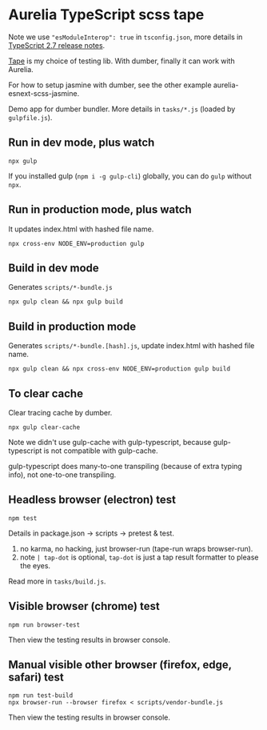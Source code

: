# Aurelia TypeScript scss tape

Note we use `"esModuleInterop": true` in `tsconfig.json`, more details in [TypeScript 2.7 release notes](https://www.typescriptlang.org/docs/handbook/release-notes/typescript-2-7.html).

[Tape](https://github.com/substack/tape) is my choice of testing lib. With dumber, finally it can work with Aurelia.

For how to setup jasmine with dumber, see the other example aurelia-esnext-scss-jasmine.

Demo app for dumber bundler. More details in `tasks/*.js` (loaded by `gulpfile.js`).

## Run in dev mode, plus watch
```
npx gulp
```

If you installed gulp (`npm i -g gulp-cli`) globally, you can do `gulp` without `npx`.

## Run in production mode, plus watch

It updates index.html with hashed file name.
```
npx cross-env NODE_ENV=production gulp
```

## Build in dev mode

Generates `scripts/*-bundle.js`
```
npx gulp clean && npx gulp build
```

## Build in production mode

Generates `scripts/*-bundle.[hash].js`, update index.html with hashed file name.
```
npx gulp clean && npx cross-env NODE_ENV=production gulp build
```

## To clear cache

Clear tracing cache by dumber.
```
npx gulp clear-cache
```

Note we didn't use gulp-cache with gulp-typescript, because gulp-typescript is not compatible with gulp-cache.

gulp-typescript does many-to-one transpiling (because of extra typing info), not one-to-one transpiling.

## Headless browser (electron) test
```
npm test
```

Details in package.json -> scripts -> pretest & test.

1. no karma, no hacking, just browser-run (tape-run wraps browser-run).
2. note `| tap-dot` is optional, `tap-dot` is just a tap result formatter to please the eyes.

Read more in `tasks/build.js`.

## Visible browser (chrome) test
```
npm run browser-test
```

Then view the testing results in browser console.

## Manual visible other browser (firefox, edge, safari) test
```
npm run test-build
npx browser-run --browser firefox < scripts/vendor-bundle.js
```

Then view the testing results in browser console.

